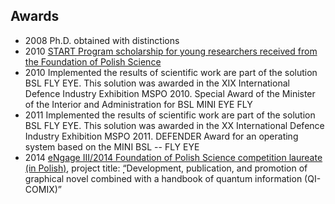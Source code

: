 ## Awards

- 2008 Ph.D. obtained with distinctions
- 2010 [START Program scholarship for young researchers received from the Foundation of Polish Science](https://www.fnp.org.pl/en/start-beneficiaries-2010/)
- 2010 Implemented the results of scientific work are part of the
  solution BSL FLY EYE. This solution was awarded in the XIX
  International Defence Industry Exhibition MSPO 2010. Special Award of
  the Minister of the Interior and Administration for BSL MINI EYE FLY
- 2011 Implemented the results of scientific work are part of the
  solution BSL FLY EYE. This solution was awarded in the XX
  International Defence Industry Exhibition MSPO 2011. DEFENDER Award
  for an operating system based on the MINI BSL -- FLY EYE
- 2014 [eNgage III/2014 Foundation of Polish Science competition laureate (in Polish)](https://www.fnp.org.pl/laureaci-engage-iii-edycja/), project title: ̣̣̣̣“Development, publication, and promotion of graphical novel combined with a handbook of quantum information (QI-COMIX)”
